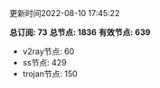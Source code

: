 更新时间2022-08-10 17:45:22

**总订阅: 73**
**总节点: 1836**
**有效节点: 639**
- v2ray节点: 60
- ss节点: 429
- trojan节点: 150
